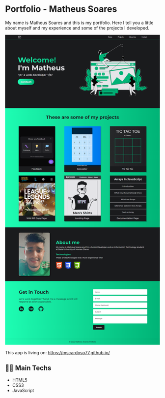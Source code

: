 # Portfolio - Matheus Soares

My name is Matheus Soares and this is my portfolio. Here I tell you a little about myself and my experience and some of the projects I developed.

![Portfolio](images/mscardoso77%20-%20portfolio.png 'portfolio image')

This app is living on: https://mscardoso77.github.io/

## 👨‍💻 Main Techs

- HTML5
- CSS3
- JavaScript